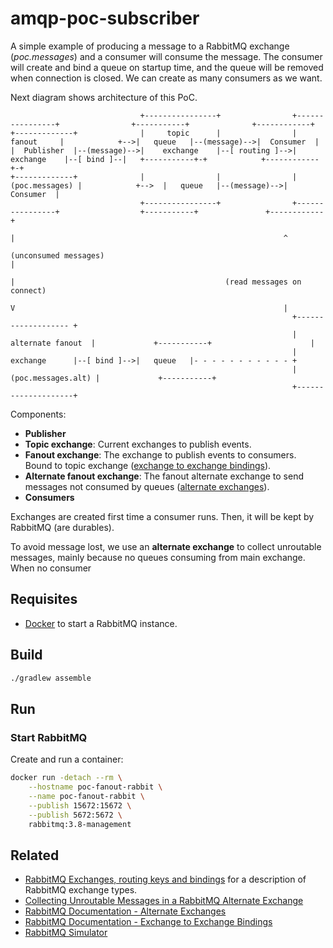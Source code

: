# amqp-poc-subscriber
A simple example of producing a message to a RabbitMQ exchange (*poc.messages*) and a consumer will consume the message. The consumer will create and bind a queue on startup time, and the queue will be removed when connection is closed. We can create as many consumers as we want.

Next diagram shows architecture of this PoC.

```text
                             +----------------+                +----------------+                +-----------+              +------------+
+-------------+              |     topic      |                |     fanout     |            +-->|   queue   |--(message)-->|  Consumer  |
|  Publisher  |--(message)-->|    exchange    |--[ routing ]-->|    exchange    |--[ bind ]--|   +-----------+-+            +------------+-+
+-------------+              |                |                | (poc.messages) |            +-->  |   queue   |--(message)-->|  Consumer  |
                             +----------------+                +----------------+                  +-----------+               +------------+
                                                                        |                                                            ^
                                                               (unconsumed messages)                                                 |
                                                                        |                                               (read messages on connect)
                                                                        V                                                            |
                                                               +------------------- +
                                                               |  alternate fanout  |             +-----------+                      |
                                                               |      exchange      |--[ bind ]-->|   queue   |- - - - - - - - - - - +
                                                               | (poc.messages.alt) |             +-----------+
                                                               +--------------------+
```

Components:

- **Publisher**
- **Topic exchange**: Current exchanges to publish events.
- **Fanout exchange**: The exchange to publish events to consumers. Bound to topic exchange ([exchange to exchange bindings](https://www.rabbitmq.com/e2e.html)).
- **Alternate fanout exchange**: The fanout alternate exchange to send messages not consumed by queues ([alternate exchanges](https://www.rabbitmq.com/ae.html)).
- **Consumers**

Exchanges are created first time a consumer runs. Then, it will be kept by RabbitMQ (are durables).

To avoid message lost, we use an **alternate exchange** to collect unroutable messages, mainly because no queues consuming from main exchange. When no consumer

## Requisites

- [Docker](https://www.docker.com/) to start a RabbitMQ instance.

## Build

```bash
./gradlew assemble
```

## Run

### Start RabbitMQ

Create and run a container:

```bash
docker run -detach --rm \
    --hostname poc-fanout-rabbit \
    --name poc-fanout-rabbit \
    --publish 15672:15672 \
    --publish 5672:5672 \
    rabbitmq:3.8-management
```

## Related

- [RabbitMQ Exchanges, routing keys and bindings](https://www.cloudamqp.com/blog/part4-rabbitmq-for-beginners-exchanges-routing-keys-bindings.html) for a description of RabbitMQ exchange types.
- [Collecting Unroutable Messages in a RabbitMQ Alternate Exchange](https://www.cloudamqp.com/blog/collecting-unroutable-messages-in-a-rabbitmq-alternate-exchange.html)
- [RabbitMQ Documentation - Alternate Exchanges](https://www.rabbitmq.com/ae.html)
- [RabbitMQ Documentation - Exchange to Exchange Bindings](https://www.rabbitmq.com/e2e.html)
- [RabbitMQ Simulator](http://tryrabbitmq.com/)